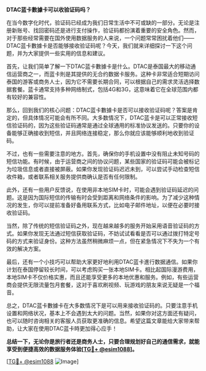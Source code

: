 **DTAC蓝卡數據卡可以收验证码吗？**

在当今数字化时代，验证码已经成为我们日常生活中不可或缺的一部分。无论是注册新账号、找回密码还是进行支付操作，验证码都扮演着重要的安全角色。然而，对于那些经常需要在国外使用数据服务的人来说，一个问题常常困扰着他们——DTAC蓝卡數據卡是否能够接收验证码呢？今天，我们就来详细探讨一下这个问题，并为大家提供一些实用的信息和建议。

首先，让我们简单了解一下DTAC蓝卡數據卡是什么。DTAC是泰国最大的移动通信运营商之一，而蓝卡則是其提供的无合约数据卡服务。这种卡非常适合短期访问泰国的游客或商务人士，因为它不需要长期合同，可以根据自己的需求灵活选择数据套餐。蓝卡通常支持多种网络制式，包括4G和3G，这意味着它在全球范围内都有较好的兼容性。

那么，回到我们的核心问题：DTAC蓝卡數據卡是否可以接收验证码呢？答案是肯定的，但具体情况可能会有所不同。大多数情况下，DTAC蓝卡是可以正常接收短信验证码的，因为这些验证码通常是通过全球通用的标准协议发送的。只要你的设备能够正确接收到短信，并且网络连接稳定，那么你就应该能够顺利地收到验证码。

不过，也有一些需要注意的地方。首先，确保你的手机设置中没有阻止未知号码的短信功能。有时候，由于运营商之间的协议问题，某些国家的验证码可能会被标记为垃圾信息或者直接被屏蔽。如果你发现验证码迟迟未到，可以尝试手动检查短信收件箱，或者联系相关服务提供商确认是否有任何限制。

此外，还有一些用户反馈说，在使用非本地SIM卡时，可能会遇到验证码延迟的问题。这是因为国际短信的传输有时会受到距离和网络条件的影响。为了减少这种情况的发生，你可以提前准备好备用联系方式，比如电子邮件地址，以便在必要时接收验证码。

当然，除了传统的短信验证码之外，现在越来越多的服务开始采用语音验证码的方式。如果你发现无法通过短信获取验证码，不妨试试看看是否可以通过拨打特定号码的方式来验证身份。这种方法虽然稍微麻烦一点，但在紧急情况下不失为一个有效的解决方案。

最后，还有一个小技巧可以帮助大家更好地利用DTAC蓝卡進行数据通信。如果你计划在泰国停留较长时间，可以考虑购买一张本地SIM卡。相比起国际漫游费用，本地SIM卡不仅价格实惠，而且还能享受更多的本地优惠和服务。例如，有些运营商会提供无限流量包月套餐，这对于喜欢刷视频、玩游戏的朋友来说无疑是一个福音。

总之，DTAC蓝卡數據卡在大多数情况下是可以用来接收验证码的。只要注意手机设置和网络状况，基本上不会遇到太大的问题。当然，如果你对这方面还有疑问，也可以随时咨询相关的客服人员获取更准确的信息。希望这篇文章能给大家带来帮助，让大家在使用DTAC蓝卡時更加得心应手！

**总结一下，无论你是旅行者还是商务人士，只要合理规划好自己的通信需求，就能享受到便捷高效的数据服务体验[[TG💪+ @esim1088](https://t.me/s/esim1088)]。**

[[TG💪+ @esim1088](https://t.me/s/esim1088) ![Image](https://i.postimg.cc/4NQfJmqS/Snipaste-2025-05-13-00-14-12.png)]
